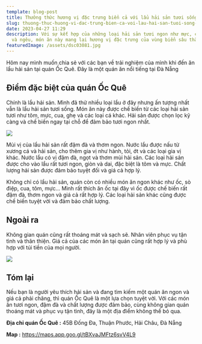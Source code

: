 ```yaml
---
template: blog-post
title: Thưởng thức hương vị đặc trưng biển cả với lẩu hải sản tươi sống tại ốc quê
slug: thuong-thuc-huong-vi-dac-trung-bien-ca-voi-lau-hai-san-tuoi-song-tai-oc-que
date: 2023-04-27 11:29
description: Với sự kết hợp của những loại hải sản tươi ngon như mực, cá, chả cá
  và ngêu, món ăn này mang lại hương vị đặc trưng của vùng biển sâu thẳm.
featuredImage: /assets/dsc03081.jpg
---
```

Hôm nay mình muốn chia sẻ với các bạn về trải nghiệm của mình khi đến ăn lẩu hải sản tại quán Ốc Quê. Đây là một quán ăn nổi tiếng tại Đà Nẵng

## Điểm đặc biệt của quán Ốc Quê

Chính là lẩu hải sản. Mình đã thử nhiều loại lẩu ở đây nhưng ấn tượng nhất vẫn là lẩu hải sản tươi sống. Món ăn này được chế biến từ các loại hải sản tươi như tôm, mực, cua, ghẹ và các loại cá khác. Hải sản được chọn lọc kỹ càng và chế biến ngay tại chỗ để đảm bảo tươi ngon nhất.

![](/assets/dsc03094.jpg)

Mùi vị của lẩu hải sản rất đậm đà và thơm ngon. Nước lẩu được nấu từ xương cá và hải sản, cho thêm gia vị như hành, tỏi, ớt và các loại gia vị khác. Nước lẩu có vị đậm đà, ngọt và thơm mùi hải sản. Các loại hải sản được cho vào lẩu rất tươi ngon, giòn và dai, đặc biệt là tôm và mực. Chất lượng hải sản được đảm bảo tuyệt đối và giá cả hợp lý.

Không chỉ có lẩu hải sản, quán còn có nhiều món ăn ngon khác như ốc, sò điệp, cua, tôm, mực... Mình rất thích ăn ốc tại đây vì ốc được chế biến rất đậm đà, thơm ngon và giá cả rất hợp lý. Các loại hải sản khác cũng được chế biến tuyệt vời và đảm bảo chất lượng.

## Ngoài ra 

Không gian quán cũng rất thoáng mát và sạch sẽ. Nhân viên phục vụ tận tình và thân thiện. Giá cả của các món ăn tại quán cũng rất hợp lý và phù hợp với túi tiền của mọi người.

![](/assets/dsc03093.jpg)

## Tóm lại

Nếu bạn là người yêu thích hải sản và đang tìm kiếm một quán ăn ngon và giá cả phải chăng, thì quán Ốc Quê là một lựa chọn tuyệt vời. Với các món ăn tươi ngon, đậm đà và chất lượng được đảm bảo, cùng không gian quán thoáng mát và phục vụ tận tình, đây là một địa điểm không thể bỏ qua.

**Địa chỉ quán Ốc Quê :** 45B Đống Đa, Thuận Phước, Hải Châu, Đà Nẵng

**M﻿ap :** https://maps.app.goo.gl/tBXvaJMFtz6svV4L9